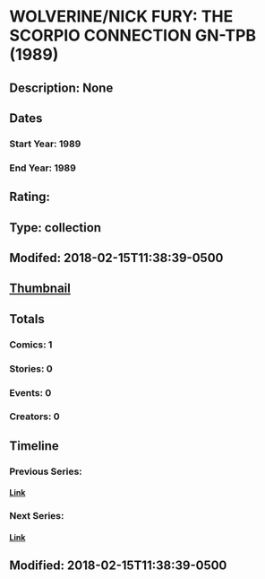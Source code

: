 # WOLVERINE/NICK FURY: THE SCORPIO CONNECTION GN-TPB (1989)
## Description: None
## Dates
### Start Year: 1989
### End Year: 1989
## Rating: 
## Type: collection
## Modifed: 2018-02-15T11:38:39-0500
## [Thumbnail](http://i.annihil.us/u/prod/marvel/i/mg/7/10/5a85b7862fd46.jpg)
## Totals
### Comics: 1
### Stories: 0
### Events: 0
### Creators: 0
## Timeline
### Previous Series: 
#### [Link]()
### Next Series: 
#### [Link]()
## Modified: 2018-02-15T11:38:39-0500
